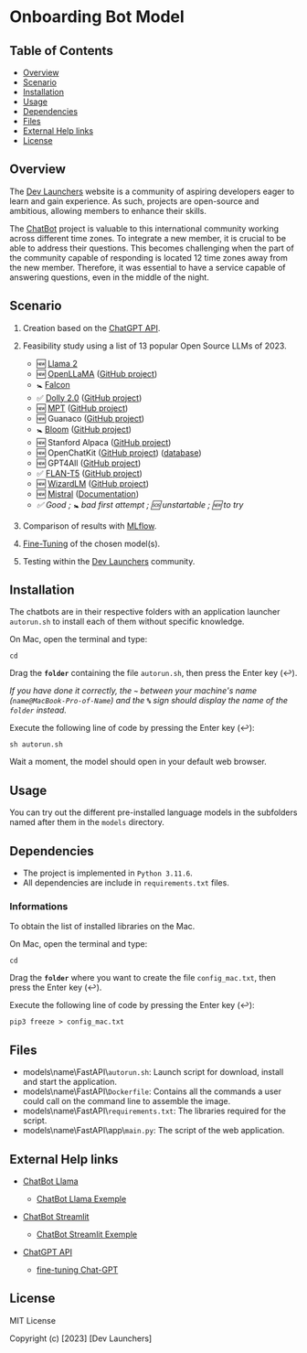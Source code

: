# Onboarding Bot Model

## Table of Contents

- [Overview](#overview)
- [Scenario](#scenario)
- [Installation](#installation)
- [Usage](#usage)
- [Dependencies](#dependencies)
- [Files](#files)
- [External Help links](#external-help-links)
- [License](#license)

## Overview

The [Dev Launchers](https://devlaunchers.org) website is a community of aspiring developers eager to learn and gain experience. As such, projects are open-source and ambitious, allowing members to enhance their skills.

The [ChatBot](https://en.wikipedia.org/wiki/Chatbot) project is valuable to this international community working across different time zones. To integrate a new member, it is crucial to be able to address their questions. This becomes challenging when the part of the community capable of responding is located 12 time zones away from the new member. Therefore, it was essential to have a service capable of answering questions, even in the middle of the night.

## Scenario

1. Creation based on the [ChatGPT API](https://platform.openai.com/docs/api-reference).
2. Feasibility study using a list of 13 popular Open Source LLMs of 2023.
    * 🆕 [Llama 2](https://huggingface.co/meta-llama/Llama-2-7b)
    * 🆕 [OpenLLaMA](https://huggingface.co/openlm-research/open_llama_7b) ([GitHub project](https://github.com/openlm-research/open_llama))
    * 🚼 [Falcon](https://huggingface.co/tiiuae/falcon-7b)
    * ✅ [Dolly 2.0](https://huggingface.co/databricks/dolly-v2-12b) ([GitHub project](https://github.com/databrickslabs/dolly))
    * 🆕 [MPT](https://huggingface.co/mosaicml/mpt-30b) ([GitHub project](https://github.com/mosaicml/llm-foundry/))
    * 🆕 Guanaco ([GitHub project](https://github.com/artidoro/qlora))
    * 🚼 [Bloom](https://huggingface.co/bigscience/bloom) ([GitHub project](https://github.com/bigscience-workshop/xmtf#models))
    * 🆕 Stanford Alpaca ([GitHub project](https://github.com/tatsu-lab/stanford_alpaca))
    * 🆕 OpenChatKit ([GitHub project](https://github.com/togethercomputer/OpenChatKit)) ([database](https://github.com/togethercomputer/OpenDataHub))
    * 🆕 GPT4All ([GitHub project](https://github.com/nomic-ai/gpt4all))
    * ✅ [FLAN-T5](https://huggingface.co/google/flan-t5-base) ([GitHub project](https://github.com/lm-sys/FastChat))
    * 🆕 [WizardLM](https://huggingface.co/WizardLM) ([GitHub project](https://github.com/nlpxucan/WizardLM))
    * 🆕 [Mistral](https://huggingface.co/mistralai) ([Documentation](https://docs.mistral.ai/quickstart))
    * _✅ Good ; 🚼 bad first attempt ; 🆘 unstartable ; 🆕 to try_

3. Comparison of results with [MLflow](https://mlflow.org).
4. [Fine-Tuning](https://huggingface.co/docs/transformers/training) of the chosen model(s).
5. Testing within the [Dev Launchers](https://devlaunchers.org) community.

## Installation

The chatbots are in their respective folders with an application launcher `autorun.sh` to install each of them without specific knowledge.

On Mac, open the terminal and type:
```shell
cd
```
Drag the **`folder`** containing the file `autorun.sh`, then press the Enter key (↩︎).

_If you have done it correctly, the **`~`** between your machine's name (`name@MacBook-Pro-of-Name`) and the **`%`** sign should display the name of the `folder` instead._

Execute the following line of code by pressing the Enter key (↩︎):
```shell
sh autorun.sh
```
Wait a moment, the model should open in your default web browser.

## Usage

You can try out the different pre-installed language models in the subfolders named after them in the `models` directory.

## Dependencies

- The project is implemented in `Python 3.11.6`.
- All dependencies are include in `requirements.txt` files.

### Informations

To obtain the list of installed libraries on the Mac.

On Mac, open the terminal and type:
```shell
cd
```
Drag the **`folder`** where you want to create the file `config_mac.txt`, then press the Enter key (↩︎).

Execute the following line of code by pressing the Enter key (↩︎):

```shell
pip3 freeze > config_mac.txt
```

## Files

- models\name\FastAPI\\`autorun.sh`: Launch script for download, install and start the application.
- models\name\FastAPI\\`Dockerfile`: Contains all the commands a user could call on the command line to assemble the image.
- models\name\FastAPI\\`requirements.txt`: The libraries required for the script.
- models\name\FastAPI\app\\`main.py`: The script of the web application.

## External Help links

* [ChatBot Llama](https://blog.streamlit.io/how-to-build-a-llama-2-chatbot/)
    * [ChatBot Llama Exemple](https://llama2.streamlit.app)

* [ChatBot Streamlit](https://github.com/streamlit/llm-examples/tree/main)
    * [ChatBot Streamlit Exemple](https://llm-examples.streamlit.app)

* [ChatGPT API](https://platform.openai.com/docs/introduction)
    * [fine-tuning Chat-GPT](https://platform.openai.com/docs/guides/fine-tuning)

## License

MIT License

Copyright (c) [2023] [Dev Launchers]